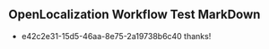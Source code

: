 ## OpenLocalization Workflow Test MarkDown
* e42c2e31-15d5-46aa-8e75-2a19738b6c40 thanks!

<!--HONumber=Aug16_HO5-->


